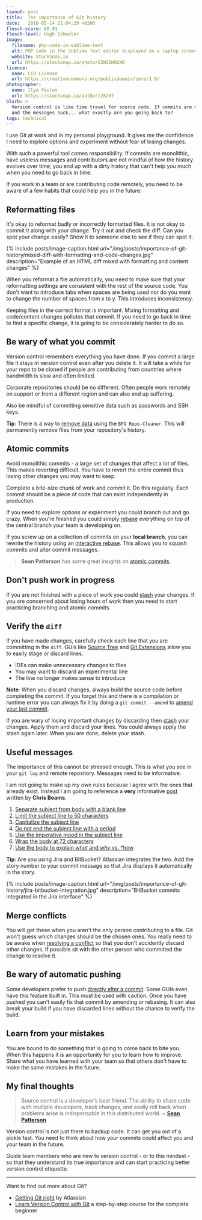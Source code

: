 ```yaml
---
layout: post
title:  The importance of Git history
date:   2016-05-14 21:04:29 +0200
flesch-score: 60.91
flesch-level: High Schooler
image:
  filename: php-code-in-sublime-text
  alt: PHP code in the Sublime Text editor displayed on a laptop screen
  website: StockSnap.io
  url: https://stocksnap.io/photo/U3W2SHOLWQ
licence:
  name: CCO License
  url: https://creativecommons.org/publicdomain/zero/1.0/
photographer:
  name: Ilya Pavlov
  url: https://stocksnap.io/author/28207
blurb: >
  Version control is like time travel for source code. If commits are monolithic
  and the messages suck... what exactly are you going back to?
tags: technical
---
```


I use Git at work and in my personal playground. It gives me the confidence I
need to explore options and experiment without fear of losing changes.

With such a powerful tool comes responsibility. If commits are
monolithic, have useless messages and contributors are not mindful of
how the history evolves over time; you end up with a dirty history that
can't help you much when you need to go back in time.

If you work in a team or are contributing code remotely, you need to be aware
of a few habits that could help you in the future:

## Reformatting files
It's okay to reformat badly or incorrectly formatted files. It is not okay to
commit it along with your change. Try it out and check the diff. Can you spot your
change easily? Show it to someone else to see if they can spot it.

{% include posts/image-caption.html
     url="/img/posts/importance-of-git-history/mixed-diff-with-formatting-and-code-changes.jpg"
     description="Example of an HTML diff mixed with formatting and content changes"
%}

When you reformat a file automatically, you need to make sure that your
reformatting settings are consistent with the rest of the source code.
You don't want to introduce tabs when spaces are being used nor do you want to
change the number of spaces from x to y. This introduces inconsistency.

Keeping files in the correct format is important. Mixing formatting
and code/content changes pollutes that commit. If you need to go back in time
to find a specific change, it is going to be considerately harder to do so.

## Be wary of what you commit
Version control remembers everything you have done. If you commit a large
file it stays in version control even after you delete it.
It will take a while for your repo to be cloned if people are
contributing from countries where bandwidth is slow and often limited.

Corporate repositories should be no different. Often people work remotely
on support or from a different region and can also end up suffering.

Also be mindful of committing sensitive data such as passwords and SSH keys.

**Tip**: There is a way to [remove data](https://help.github.com/articles/remove-sensitive-data/)
using the `BFG Repo-Cleaner`. This will permanently remove files from your
repository's history.

## Atomic commits
Avoid monolithic commits - a large set of changes that affect a lot of files.
This makes reverting difficult. You have to revert the entire commit thus
losing other changes you may want to keep.

Complete a bite-size chunk of work and commit it. Do this regularly. Each
commit should be a piece of code that can exist independently in production.

If you need to explore options or experiment you could branch out and go crazy.
When you're finished you could simply
[rebase](https://www.atlassian.com/git/tutorials/merging-vs-rebasing) everything
on top of the central branch your team is developing on.

If you screw up on a collection of commits on your **local branch**, you can
rewrite the history using an
[interactive rebase](https://www.atlassian.com/git/tutorials/rewriting-history).
This allows you to squash commits and alter commit messages.

> **Sean Patterson** has some great insights on
[atomic commits](http://www.freshconsulting.com/atomic-commits/).

## Don't push work in progress
If you are not finished with a piece of work you could
[stash](https://www.git-tower.com/learn/git/ebook/en/command-line/branching-merging/stashing#start)
your changes. If you are concerned about losing hours of work then you need to
start practicing branching and atomic commits.

## Verify the `diff`
If you have made changes, carefully check each line that you are committing
in the `diff`. GUIs like [Source Tree](https://www.sourcetreeapp.com/) and
[Git Extensions](https://gitextensions.github.io) allow you to easily stage
or discard lines.

* IDEs can make unnecessary changes to files
* You may want to discard an experimental line
* The line no longer makes sense to introduce

**Note**: When you discard changes, always build the source code before
completing the commit. If you forget this and there is a compilation or runtime
error you can always fix it by doing a `git commit --amend` to
[amend your last commit](https://www.atlassian.com/git/tutorials/rewriting-history/).

If you are wary of losing important changes by discarding then
[stash](https://git-scm.com/book/no-nb/v1/Git-Tools-Stashing) your
changes. Apply them and discard your lines. You could always apply
the stash again later. When you are done, delete your stash.

## Useful messages
The importance of this cannot be stressed enough. This is what you see in
your `git log` and remote repository. Messages need to be informative.

I am not going to make up my own rules because I agree with the ones that
already exist. Instead I am going to reference a **very** informative
[post](http://chris.beams.io/posts/git-commit/) written by **Chris Beams**.

1. [Separate subject from body with a blank line](http://chris.beams.io/posts/git-commit/#separate)
2. [Limit the subject line to 50 characters](http://chris.beams.io/posts/git-commit/#limit-50)
3. [Capitalize the subject line](http://chris.beams.io/posts/git-commit/#capitalize)
4. [Do not end the subject line with a period](http://chris.beams.io/posts/git-commit/#end)
5. [Use the imperative mood in the subject line](http://chris.beams.io/posts/git-commit/#imperative)
6. [Wrap the body at 72 characters](http://chris.beams.io/posts/git-commit/#wrap-72)
7. [Use the body to explain *what* and *why* vs. *how](http://chris.beams.io/posts/git-commit/#why-not-how)

**Tip**: Are you using Jira and BitBucket? Atlassian integrates the two.
Add the story number to your commit message so that Jira displays it
automatically in the story.

{% include posts/image-caption.html
     url="/img/posts/importance-of-git-history/jira-bitbucket-integration.jpg"
     description="BitBucket commits integrated in the Jira interface"
%}

## Merge conflicts
You will get these when you aren't the only person contributing to a file. Git
won't guess which changes should be the chosen ones. You really need to be
awake when
[resolving a conflict](https://www.git-tower.com/learn/git/ebook/en/command-line/advanced-topics/merge-conflicts#start)
so that you don't accidently discard other
changes. If possible sit with the other person who committed the change to
resolve it.

## Be wary of automatic pushing
Some developers prefer to push
[directly after a commit](http://stackoverflow.com/questions/7925850/how-to-automatically-push-after-committing-in-git).
Some GUIs even have this feature built in. This must be used with caution. Once you
have pushed you can't easily fix that commit by amending or rebasing. It can
also break your build if you have discarded lines without the chance to verify
the build.

## Learn from your mistakes
You are bound to do something that is going to come back to bite you. When this
happens it is an opportunity for you to learn how to improve. Share what you
have learned with your team so that others don't have to make the same mistakes
in the future.

## My final thoughts
> Source control is a developer’s best friend. The ability to share code
with multiple developers, track changes, and easily roll back when
problems arise is indispensable in this distributed world. ~
[**Sean Patterson**](http://www.freshconsulting.com/atomic-commits/)

Version control is not just there to backup code. It can get you out of a
pickle fast. You need to think about how your commits could affect you and
your team in the future.

Guide team members who are new to version control - or to this mindset - so that
they understand its true importance and can start practicing better version
control etiquette.

---
Want to find out more about Git?

* [Getting Git right](https://www.atlassian.com/git/) by Atlassian
* [Learn Version Control with Git](https://www.git-tower.com/learn/git/ebook/en/command-line/basics/why-use-version-control)
  a step-by-step course for the complete beginner
